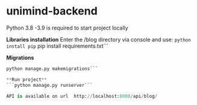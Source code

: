 # unimind-backend
Python 3.8 -3.9 is required to start project locally 

**Libraries installation**
Enter the /blog directory via console and use:
```python install pip```
pip install requirements.txt```

**Migrations**
```python manage.py migrate
python manage.py makemigrations```

**Run project**
```python manage.py runserver```

API is available on url  http://localhost:8000/api/blog/

